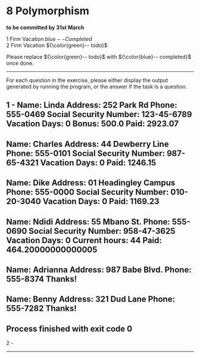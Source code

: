 # 8 Polymorphism

**to be committed by 31st March**

1 Firm Vacation   ${{blue}--Completed}$\
2 Firm Vacation               ${\color{green}-- todo}$

Please replace ${\color{green}-- todo}$ with ${\color{blue}-- completed}$ once done.

---

For each question in the exercise, please either display the output generated by running the program, or the answer if the task is a question.

1 - Name: Linda
Address: 252 Park Rd
Phone: 555-0469
Social Security Number: 123-45-6789
Vacation Days: 0
Bonus: 500.0
Paid: 2923.07
-----------------------------------
Name: Charles
Address: 44 Dewberry Line
Phone: 555-0101
Social Security Number: 987-65-4321
Vacation Days: 0
Paid: 1246.15
-----------------------------------
Name: Dike
Address: 01 Headingley Campus
Phone: 555-0000
Social Security Number: 010-20-3040
Vacation Days: 0
Paid: 1169.23
-----------------------------------
Name: Ndidi
Address: 55 Mbano St.
Phone: 555-0690
Social Security Number: 958-47-3625
Vacation Days: 0
Current hours: 44
Paid: 464.20000000000005
-----------------------------------
Name: Adrianna
Address: 987 Babe Blvd.
Phone: 555-8374
Thanks!
-----------------------------------
Name: Benny
Address: 321 Dud Lane
Phone: 555-7282
Thanks!
-----------------------------------

Process finished with exit code 0
---

2 -

---
